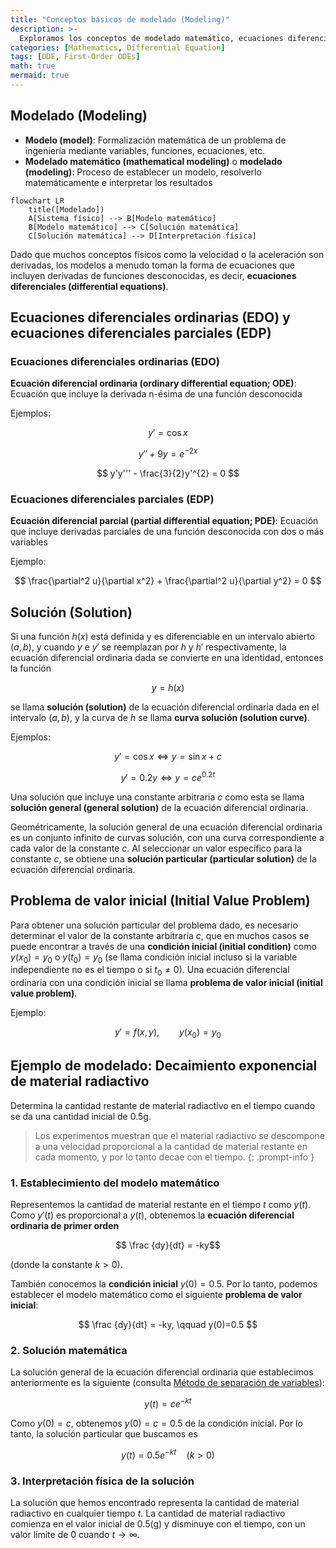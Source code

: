 ```yaml
---
title: "Conceptos básicos de modelado (Modeling)"
description: >-
  Exploramos los conceptos de modelado matemático, ecuaciones diferenciales ordinarias, ecuaciones diferenciales parciales y problemas de valor inicial.
categories: [Mathematics, Differential Equation]
tags: [ODE, First-Order ODEs]
math: true
mermaid: true
---
```


## Modelado (Modeling)
- **Modelo (model)**: Formalización matemática de un problema de ingeniería mediante variables, funciones, ecuaciones, etc.
- **Modelado matemático (mathematical modeling)** o **modelado (modeling)**: Proceso de establecer un modelo, resolverlo matemáticamente e interpretar los resultados

```mermaid
flowchart LR
	title([Modelado])
	A[Sistema físico] --> B[Modelo matemático]
	B[Modelo matemático] --> C[Solución matemática]
	C[Solución matemática] --> D[Interpretación física]
```

Dado que muchos conceptos físicos como la velocidad o la aceleración son derivadas, los modelos a menudo toman la forma de ecuaciones que incluyen derivadas de funciones desconocidas, es decir, **ecuaciones diferenciales (differential equations)**.

## Ecuaciones diferenciales ordinarias (EDO) y ecuaciones diferenciales parciales (EDP)
### Ecuaciones diferenciales ordinarias (EDO)
**Ecuación diferencial ordinaria (ordinary differential equation; ODE)**: Ecuación que incluye la derivada n-ésima de una función desconocida

Ejemplos:

$$y' = \cos x$$

$$ y'' + 9y = e^{-2x} $$

$$ y'y''' - \frac{3}{2}y'^{2} = 0 $$


### Ecuaciones diferenciales parciales (EDP)
**Ecuación diferencial parcial (partial differential equation; PDE)**: Ecuación que incluye derivadas parciales de una función desconocida con dos o más variables

Ejemplo:

$$ \frac{\partial^2 u}{\partial x^2} + \frac{\partial^2 u}{\partial y^2} = 0 $$

## Solución (Solution)
Si una función $h(x)$ está definida y es diferenciable en un intervalo abierto $(a, b)$, y cuando $y$ e $y'$ se reemplazan por $h$ y $h'$ respectivamente, la ecuación diferencial ordinaria dada se convierte en una identidad, entonces la función

$$ y = h(x) $$

se llama **solución (solution)** de la ecuación diferencial ordinaria dada en el intervalo $(a, b)$, y la curva de $h$ se llama **curva solución (solution curve)**.

Ejemplos:

$$ y'=\cos x \Leftrightarrow y=\sin x+c $$

$$ y'=0.2y \Leftrightarrow y=ce^{0.2t} $$

Una solución que incluye una constante arbitraria $c$ como esta se llama **solución general (general solution)** de la ecuación diferencial ordinaria.

Geométricamente, la solución general de una ecuación diferencial ordinaria es un conjunto infinito de curvas solución, con una curva correspondiente a cada valor de la constante $c$. Al seleccionar un valor específico para la constante $c$, se obtiene una **solución particular (particular solution)** de la ecuación diferencial ordinaria.

## Problema de valor inicial (Initial Value Problem)
Para obtener una solución particular del problema dado, es necesario determinar el valor de la constante arbitraria $c$, que en muchos casos se puede encontrar a través de una **condición inicial (initial condition)** como $y(x_{0})=y_{0}$ o $y(t_{0})=y_{0}$ (se llama condición inicial incluso si la variable independiente no es el tiempo o si $t_{0}\neq0$). Una ecuación diferencial ordinaria con una condición inicial se llama **problema de valor inicial (initial value problem)**.

Ejemplo:

$$ y'=f(x,y),\qquad y(x_{0})=y_{0} $$

## Ejemplo de modelado: Decaimiento exponencial de material radiactivo
Determina la cantidad restante de material radiactivo en el tiempo cuando se da una cantidad inicial de 0.5g.
> Los experimentos muestran que el material radiactivo se descompone a una velocidad proporcional a la cantidad de material restante en cada momento, y por lo tanto decae con el tiempo.
{: .prompt-info }

### 1. Establecimiento del modelo matemático
Representemos la cantidad de material restante en el tiempo $t$ como $y(t)$. Como $y'(t)$ es proporcional a $y(t)$, obtenemos la **ecuación diferencial ordinaria de primer orden**

$$ \frac {dy}{dt} = -ky$$ 

(donde la constante $k>0$).

También conocemos la **condición inicial** $y(0)=0.5$. Por lo tanto, podemos establecer el modelo matemático como el siguiente **problema de valor inicial**:

$$ \frac {dy}{dt} = -ky, \qquad y(0)=0.5 $$

### 2. Solución matemática
La solución general de la ecuación diferencial ordinaria que establecimos anteriormente es la siguiente (consulta [Método de separación de variables](/posts/Separation-of-Variables/#ejemplo-de-modelado-datación-por-radiocarbono)):

$$ y(t)=ce^{-kt} $$

Como $y(0)=c$, obtenemos $y(0)=c=0.5$ de la condición inicial. Por lo tanto, la solución particular que buscamos es

$$ y(t)=0.5e^{-kt} \quad(k>0)$$

### 3. Interpretación física de la solución
La solución que hemos encontrado representa la cantidad de material radiactivo en cualquier tiempo $t$. La cantidad de material radiactivo comienza en el valor inicial de 0.5(g) y disminuye con el tiempo, con un valor límite de $0$ cuando $t \to \infty$.